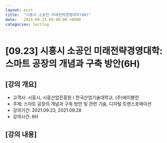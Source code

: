 ```yaml
---
layout: post
title:  "시흥시 소공인-미래전략경영대학(6H)"
date:   2021-09-23 09:00:00 +0900
categories: lectlog
---
```


# [09.23] 시흥시 소공인 미래전략경영대학: 스마트 공장의 개념과 구축 방안(6H)

## [강의 개요]

* 고객사: 시흥시, 시흥산업진흥원 / 한국산업기술대학교, (주)에이블런
* 주제: 스마트 공장의 개념과 구축 방안 및 관련 기술, 디지털 트랜스포메이션
* 강의기간: 2021.09.23, 2021.09.28
* 강의시간: 6H

## [강의 내용]

